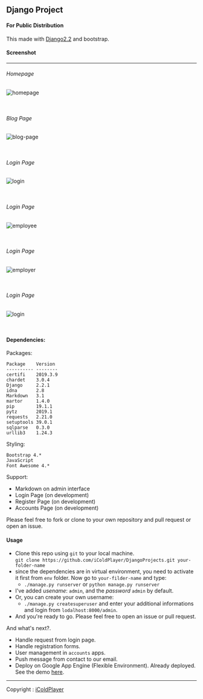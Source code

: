 ## Django Project 

#### For Public Distribution

This made with [Django2.2](https://docs.djangoproject.com) and bootstrap.


#### Screenshot

----------
###### Homepage

![homepage](static/images/homepage.png)


<br>

###### Blog Page
![blog-page](static/images/blog-page.png)

<br>

###### Login Page
![login](static/images/login.png)

<br>

###### Login Page
![employee](static/images/register-as-employee.png)

<br>

###### Login Page
![employer](static/images/register-as-employer.png)


<br>

###### Login Page
![login](static/images/contact-us.png)

<br>

#### Dependencies:
Packages:
```
Package    Version 
---------- --------
certifi    2019.3.9
chardet    3.0.4   
Django     2.2.1   
idna       2.8     
Markdown   3.1     
martor     1.4.0   
pip        19.1.1  
pytz       2019.1  
requests   2.21.0  
setuptools 39.0.1  
sqlparse   0.3.0   
urllib3    1.24.3  
```
Styling:
```
Bootstrap 4.*
JavaScript
Font Awesome 4.*
```

Support:
- Markdown on admin interface
- Login Page (on development)
- Register Page (on development)
- Accounts Page (on development)

Please feel free to fork or clone to your own repository and pull request or open an issue.


#### Usage 
- Clone this repo using `git` to your local machine. <br>
`git clone https://github.com/iColdPlayer/DjangoProjects.git your-folder-name`
- since the dependencies are in virtual environment, 
you need to activate it first from `env` folder. Now go to `your-filder-name` and type:<br>
    - `./manage.py runserver` or `python manage.py runserver`
- I've added *usename*: `admin`, and the *password* `admin` by default.
- Or, you can create your own username:
    - `./manage.py createsuperuser` and enter your additional informations and login from `lodalhost:8000/admin`.
- And you're ready to go. Please feel free to open an issue or pull request.


And what's next?.
- Handle request from login page.
- Handle registration forms.
- User management in `accounts` apps.
- Push message from contact to our email.
- Deploy on Google App Engine (Flexible Environment). Already deployed. See the demo [here](https://notnoob.com).



-------------------

Copyright : [iColdPlayer](https://dev.notnoob.com)